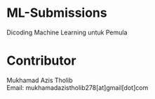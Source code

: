# ML-Submissions
Dicoding Machine Learning untuk Pemula

# Contributor
Mukhamad Azis Tholib <br/>
Email: mukhamadazistholib278[at]gmail[dot]com

